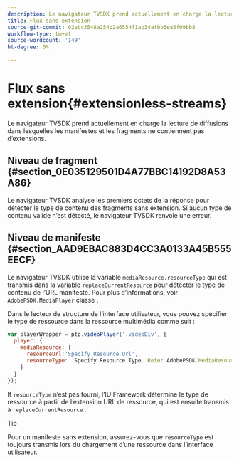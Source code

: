 ```yaml
---
description: Le navigateur TVSDK prend actuellement en charge la lecture de diffusions dans lesquelles les manifestes et les fragments ne contiennent pas d’extensions.
title: Flux sans extension
source-git-commit: 02ebc3548a254b2a6554f1ab34afbb3ea5f09bb8
workflow-type: tm+mt
source-wordcount: '149'
ht-degree: 0%

---
```


# Flux sans extension{#extensionless-streams}

Le navigateur TVSDK prend actuellement en charge la lecture de diffusions dans lesquelles les manifestes et les fragments ne contiennent pas d’extensions.

## Niveau de fragment {#section_0E035129501D4A77BBC14192D8A53A86}

Le navigateur TVSDK analyse les premiers octets de la réponse pour détecter le type de contenu des fragments sans extension. Si aucun type de contenu valide n’est détecté, le navigateur TVSDK renvoie une erreur.

## Niveau de manifeste {#section_AAD9EBAC883D4CC3A0133A45B555EECF}

Le navigateur TVSDK utilise la variable `mediaResource.resourceType` qui est transmis dans la variable `replaceCurrentResource` pour détecter le type de contenu de l’URL manifeste. Pour plus d’informations, voir `AdobePSDK.MediaPlayer` classe .

Dans le lecteur de structure de l’interface utilisateur, vous pouvez spécifier le type de ressource dans la ressource multimédia comme suit :

```js
var playerWrapper = ptp.videoPlayer('.videoDiv', { 
  player: { 
    mediaResource: { 
      resourceUrl:'Specify Resource Url', 
      resourceType: ‘Specify Resource Type. Refer AdobePSDK.MediaResourceType' 
    } 
  } 
}); 
```

If `resourceType` n’est pas fourni, l’IU Framework détermine le type de ressource à partir de l’extension URL de ressource, qui est ensuite transmis à `replaceCurrentResource` .

>[!TIP]
>
>Pour un manifeste sans extension, assurez-vous que `resourceType` est toujours transmis lors du chargement d’une ressource dans l’interface utilisateur.
